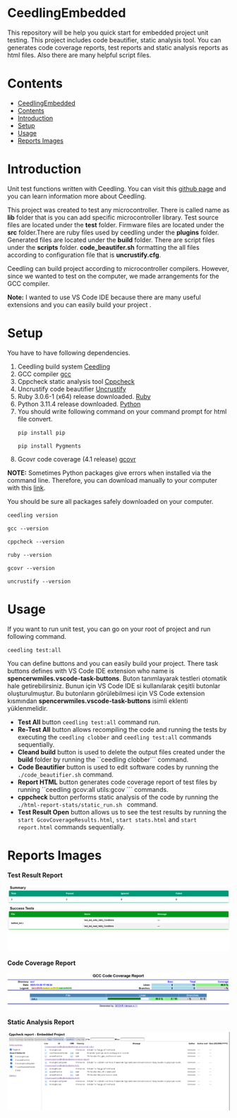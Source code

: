 # CeedlingEmbedded
This repository will be help you quick start for embedded project unit testing. This project includes code beautifier, static analysis tool. You can generates code coverage reports, test reports and static analysis reports as html files. Also there are many helpful script files. 


# Contents 
- [CeedlingEmbedded](#ceedlingembedded)
- [Contents](#contents)
- [Introduction](#introduction)
- [Setup](#setup)
- [Usage](#usage)
- [Reports Images](#reports-images)



# Introduction

Unit test functions written with Ceedling. You can visit this [github page](https://github.com/ThrowTheSwitch/Ceedling) and you can learn information more about Ceedling. 

This project was created to test any microcontroller. There is called name as **lib**  folder that is you can add specific microcontroller library. Test source files are located under the **test** folder. Firmware files are located under the **src** folder.There are ruby files used by ceedling under the **plugins** folder.  Generated files are located under the **build** folder. There are script files under the **scripts** folder.  **code_beautifer.sh** formatting the all files according to configuration file that is **uncrustify.cfg**.

Ceedling can build project according to microcontroller compilers. However, since we wanted to test on the computer, we made arrangements for the GCC compiler. 

**Note:** I wanted to use VS Code IDE because there are many useful extensions and you can easily build your project .

# Setup

You have to have following dependencies. 

1. Ceedling build system  [Ceedling](http://www.throwtheswitch.org/ceedling)
2. GCC compiler  [gcc](https://code.visualstudio.com/docs/cpp/config-mingw)
3. Cppcheck static analysis tool  [Cppcheck](https://cppcheck.sourceforge.io/)
4. Uncrustify code beautifier  [Uncrustify](https://sourceforge.net/projects/uncrustify/)
5. Ruby 3.0.6-1 (x64) release downloaded. [Ruby](https://rubyinstaller.org/downloads/)
6. Python 3.11.4 release downloaded.  [Python](https://www.python.org/downloads/)
7. You should write following command  on your command prompt for html file convert. 
    ````
    pip install pip
    ````
    ````
    pip install Pygments
    ````
8. Gcovr code coverage (4.1 release)  [gcovr](https://pypi.org/project/gcovr/)

**NOTE:** Sometimes Python packages give errors when installed via the command line. Therefore, you can download manually to your computer with this [link](https://www.activestate.com/resources/quick-reads/how-to-manually-install-python-packages/). 

You should be sure all packages safely downloaded on your computer.

```
ceedling version
```
```
gcc --version
```

```
cppcheck --version
```
```
ruby --version
```
```
gcovr --version
```
```
uncrustify --version
```

# Usage

If you want to run unit test, you can go on your root of project and run following command.

```
ceedling test:all
```

You can define buttons and you can easily build your project. There task buttons defines with VS Code IDE extension who name is **spencerwmiles.vscode-task-buttons**.
Buton tanımlayarak testleri otomatik hale getirebilirsiniz. Bunun için VS Code IDE si kullanılarak çeşitli butonlar oluşturulmuştur. Bu butonların görülebilmesi için VS Code extension kısmından **spencerwmiles.vscode-task-buttons** isimli eklenti yüklenmelidir.

- **Test All** button ```ceedling test:all``` command run.
- **Re-Test All** button allows recompiling the code and running the tests by executing the ```ceedling clobber``` and ```ceedling test:all``` commands sequentially.
- **Cleand build** button is used to delete the output files created under the **build** folder by running the ``ceedling clobber``` command.
- **Code Beautifier** button is used to edit software codes by running the ```./code_beautifier.sh``` command. 
- **Report HTML** button generates code coverage report of test files by running ``ceedling gcov:all utils:gcov ``` commands.
- **cppcheck** button performs static analysis of the code by running the ```./html-report-stats/static_run.sh ``` command.
- **Test Result Open** button allows us to see the test results by running the ```start GcovCoverageResults.html```, ```start stats.html``` and ```start report.html``` commands sequentially.

# Reports Images

**Test Result Report**

![test_result](doc/test_result.png)

**Code Coverage Report**

![code_coverage](doc/code_coverage.png)

**Static Analysis Report**

![static_analysis](doc/static_analysis.png)
